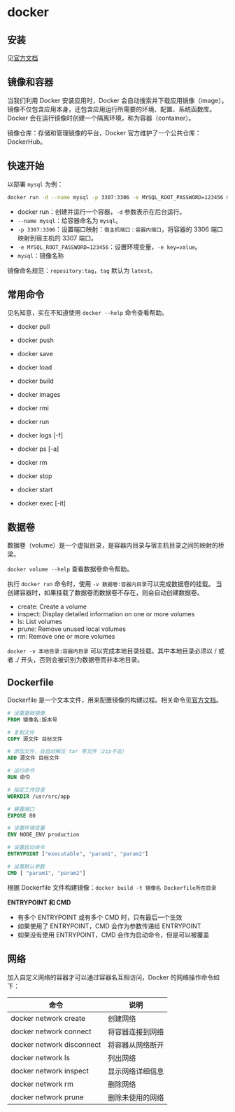 # docker

## 安装

见[官方文档](https://docs.docker.com/engine/install/centos/)

## 镜像和容器

当我们利用 Docker 安装应用时，Docker 会自动搜索并下载应用镜像（image）。镜像不仅包含应用本身，还包含应用运行所需要的环境、配置、系统函数库。Docker 会在运行镜像时创建一个隔离环境，称为容器（container）。

镜像仓库：存储和管理镜像的平台，Docker 官方维护了一个公共仓库：DockerHub。

## 快速开始

以部署 `mysql` 为例：

```bash
docker run -d --name mysql -p 3307:3306 -e MYSQL_ROOT_PASSWORD=123456 mysql
```

- docker run：创建并运行一个容器，`-d` 参数表示在后台运行。
- `--name mysql`：给容器命名为 `mysql`。
- `-p 3307:3306`：设置端口映射：`宿主机端口：容器内端口`，将容器的 3306 端口映射到宿主机的 3307 端口。
- `-e MYSQL_ROOT_PASSWORD=123456`：设置环境变量，`-e key=value`。
- `mysql`：镜像名称

镜像命名规范：`repository:tag`，`tag` 默认为 `latest`。

## 常用命令

见名知意，实在不知道使用 `docker --help` 命令查看帮助。

- docker pull

- docker push

- docker save

- docker load

- docker build

- docker images

- docker rmi

- docker run

- docker logs [-f]

- docker ps [-a]

- docker rm

- docker stop

- docker start

- docker exec [-it]

## 数据卷

数据卷（volume）是一个虚拟目录，是容器内目录与宿主机目录之间的映射的桥梁。

`docker volume --help` 查看数据卷命令帮助。

执行 `docker run` 命令时，使用 `-v 数据卷:容器内目录`可以完成数据卷的挂载。
当创建容器时，如果挂载了数据卷而数据卷不存在，则会自动创建数据卷。

- create: Create a volume
- inspect: Display detailed information on one or more volumes
- ls: List volumes
- prune: Remove unused local volumes
- rm: Remove one or more volumes

`docker -v 本地目录:容器内目录` 可以完成本地目录挂载。其中本地目录必须以 / 或者 ./ 开头，否则会被识别为数据卷而非本地目录。

## Dockerfile

Dockerfile 是一个文本文件，用来配置镜像的构建过程。相关命令见[官方文档](https://docs.docker.com/reference/dockerfile/)。

```Dockerfile
# 设置基础镜像
FROM 镜像名:版本号

# 复制文件
COPY 源文件 目标文件

# 添加文件，会自动解压 tar 等文件（zip不会）
ADD 源文件 目标文件

# 运行命令
RUN 命令

# 指定工作目录
WORKDIR /usr/src/app

# 暴露端口
EXPOSE 80

# 设置环境变量
ENV NODE_ENV production

# 设置启动命令
ENTRYPOINT ["executable", "param1", "param2"]

# 设置默认参数
CMD [ "param1", "param2"]
```

根据 Dockerfile 文件构建镜像：`docker build -t 镜像名 Dockerfile所在目录`

**ENTRYPOINT 和 CMD**

- 有多个 ENTRYPOINT 或有多个 CMD 时，只有最后一个生效
- 如果使用了 ENTRYPOINT，CMD 会作为参数传递给 ENTRYPOINT
- 如果没有使用 ENTRYPOINT，CMD 会作为启动命令，但是可以被覆盖

## 网络

加入自定义网络的容器才可以通过容器名互相访问，Docker 的网络操作命令如下：

| 命令                      | 说明             |
| ------------------------- | ---------------- |
| docker network create     | 创建网络         |
| docker network connect    | 将容器连接到网络 |
| docker network disconnect | 将容器从网络断开 |
| docker network ls         | 列出网络         |
| docker network inspect    | 显示网络详细信息 |
| docker network rm         | 删除网络         |
| docker network prune      | 删除未使用的网络 |
